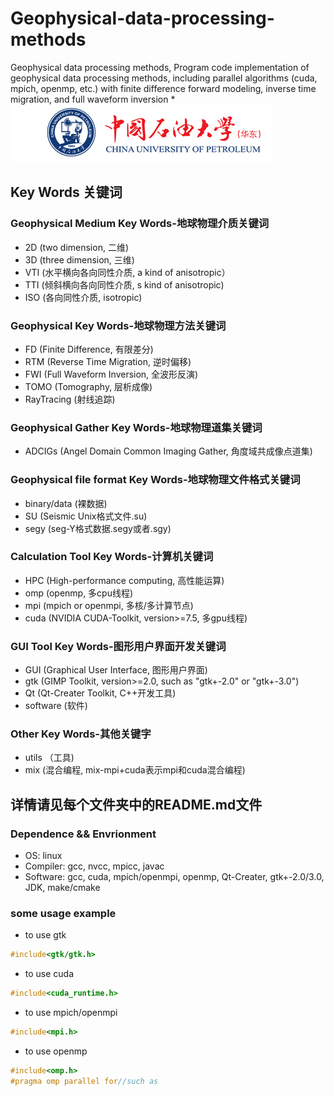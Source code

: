 # Geophysical-data-processing-methods
Geophysical data processing methods, Program code implementation of geophysical data processing methods, including parallel algorithms (cuda, mpich, openmp, etc.) with finite difference forward modeling, inverse time migration, and full waveform inversion
*
![软件截图](logo_UPC.jpg)

## Key Words 关键词

### Geophysical Medium Key Words-地球物理介质关键词
* 2D (two dimension, 二维)
* 3D (three dimension, 三维)
* VTI (水平横向各向同性介质, a kind of anisotropic）
* TTI (倾斜横向各向同性介质, s kind of anisotropic)
* ISO (各向同性介质, isotropic)

### Geophysical Key Words-地球物理方法关键词
* FD (Finite Difference, 有限差分)
* RTM (Reverse Time Migration, 逆时偏移)
* FWI (Full Waveform Inversion, 全波形反演)
* TOMO (Tomography, 层析成像)
* RayTracing (射线追踪)

### Geophysical Gather Key Words-地球物理道集关键词
* ADCIGs (Angel Domain Common Imaging Gather, 角度域共成像点道集)

### Geophysical file format Key Words-地球物理文件格式关键词
* binary/data (裸数据)
* SU (Seismic Unix格式文件.su)
* segy (seg-Y格式数据.segy或者.sgy)

### Calculation Tool Key Words-计算机关键词
* HPC (High-performance computing, 高性能运算)
* omp (openmp, 多cpu线程)
* mpi (mpich or openmpi, 多核/多计算节点)
* cuda (NVIDIA CUDA-Toolkit, version>=7.5, 多gpu线程)

### GUI Tool Key Words-图形用户界面开发关键词
* GUI (Graphical User Interface, 图形用户界面)
* gtk (GIMP Toolkit, version>=2.0, such as "gtk+-2.0" or "gtk+-3.0")
* Qt (Qt-Creater Toolkit, C++开发工具)
* software (软件)

### Other Key Words-其他关键字
* utils （工具)
* mix (混合编程, mix-mpi+cuda表示mpi和cuda混合编程)

## 详情请见每个文件夹中的README.md文件

### Dependence && Envrionment
* OS:  linux
* Compiler:  gcc, nvcc, mpicc, javac
* Software:  gcc, cuda, mpich/openmpi, openmp, Qt-Creater, gtk+-2.0/3.0, JDK, make/cmake
### some usage example
* to use gtk
```c
#include<gtk/gtk.h>
```
* to use cuda
```c
#include<cuda_runtime.h>
```
* to use mpich/openmpi
```c
#include<mpi.h>
```
* to use openmp
```c
#include<omp.h>
#pragma omp parallel for//such as
```


